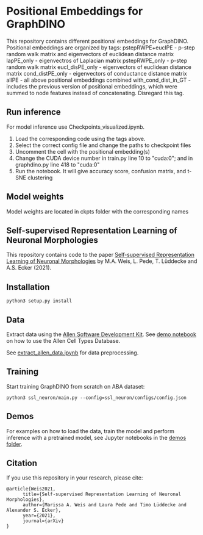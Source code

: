 # Positional Embeddings for GraphDINO

This repository contains different positional embeddings for GraphDINO. Positional embeddings are organized by tags:
pstepRWPE+euclPE  - p-step random walk matrix and eigenvectors of euclidean distance matrix
lapPE_only  - eigenvectros of Laplacian matrix
pstepRWPE_only - p-step random walk matrix
eucl_disPE_only - eigenvectors of euclidean distance matrix
cond_distPE_only - eigenvectors of conductance distance matrix
allPE - all above positional embeddings combined
with_cond_dist_in_GT - includes the previous version of positional embeddings, which were summed to node features instead of concatenating. Disregard this tag.

## Run inference
For model inference use Checkpoints_visualized.ipynb. 
1. Load the corresponding code using the tags above. 
2. Select the correct config file and change the paths to checkpoint files
3. Uncomment the cell with the positional embedding(s)
4. Change the CUDA device number in train.py line 10 to "cuda:0"; and in graphdino.py line 418 to "cuda:0"
5. Run the notebook. It will give accuracy score, confusion matrix, and t-SNE clustering

## Model weights
Model weights are located in ckpts folder with the corresponding names 

## Self-supervised Representation Learning of Neuronal Morphologies

This repository contains code to the paper [Self-supervised Representation Learning of Neuronal Morphologies](https://arxiv.org/abs/2112.12482) by M.A. Weis, L. Pede, T. Lüddecke and A.S. Ecker (2021).

## Installation

```
python3 setup.py install
```

## Data

Extract data using the [Allen Software Development Kit](http://alleninstitute.github.io/AllenSDK/cell_types.html). See [demo notebook](http://alleninstitute.github.io/AllenSDK/_static/examples/nb/cell_types.html#Cell-Morphology-Reconstructions) on how to use the Allen Cell Types Database.

See [extract_allen_data.ipynb](https://github.com/marissaweis/ssl_neuron/blob/main/ssl_neuron/data/extract_allen_data.ipynb) for data preprocessing.


## Training
Start training GraphDINO from scratch on ABA dataset:
```
python3 ssl_neuron/main.py --config=ssl_neuron/configs/config.json
```

## Demos
For examples on how to load the data, train the model and perform inference with a pretrained model, see Jupyter notebooks in the [demos folder](https://github.com/marissaweis/ssl_neuron/tree/main/ssl_neuron/demos).


## Citation

If you use this repository in your research, please cite:
```
@article{Weis2021,
      title={Self-supervised Representation Learning of Neuronal Morphologies}, 
      author={Marissa A. Weis and Laura Pede and Timo Lüddecke and Alexander S. Ecker},
      year={2021},
      journal={arXiv}
}
```